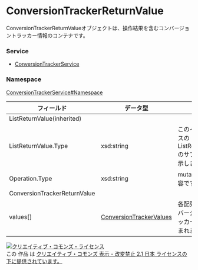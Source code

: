 # ConversionTrackerReturnValue
ConversionTrackerReturnValueオブジェクトは、操作結果を含むコンバージョントラッカー情報のコンテナです。
### Service
+ [ConversionTrackerService](../../services/ConversionTrackerService.md)

### Namespace
[ConversionTrackerService#Namespace](../../services/ConversionTrackerService.md#namespace)

| フィールド | データ型 | 説明 | ADD | SET | 
|---|---|---|---|---|
| ListReturnValue(inherited)|||||
| ListReturnValue.Type| xsd:string| このインスタンスの ListReturnValue のサブタイプを示します。| Req| Req |
| Operation.Type| xsd:string| mutate処理の内容です。| Req| Req |
| ConversionTrackerReturnValue|||||
| values[]| <a href="./ConversionTrackerValues.md">ConversionTrackerValues</a>| 各配列にはコンバージョントラッカー情報が含まれます。| —| — |

<a rel="license" href="http://creativecommons.org/licenses/by-nd/2.1/jp/"><img alt="クリエイティブ・コモンズ・ライセンス" style="border-width:0" src="https://i.creativecommons.org/l/by-nd/2.1/jp/88x31.png" /></a><br />この 作品 は <a rel="license" href="http://creativecommons.org/licenses/by-nd/2.1/jp/">クリエイティブ・コモンズ 表示 - 改変禁止 2.1 日本 ライセンスの下に提供されています。</a>
